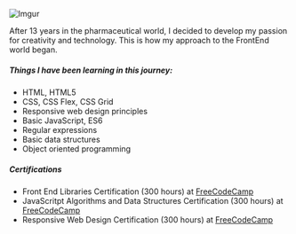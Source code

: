 
![Imgur](https://i.imgur.com/7wCakBn.png)
<p>After 13 years in the pharmaceutical world, I decided to develop my passion for creativity and technology. This is how my approach to the FrontEnd world began.</p>
<h5>Things I have been learning in this journey:</h5>
<ul>
  <li>HTML, HTML5</li>
  <li>CSS, CSS Flex, CSS Grid</li>
  <li>Responsive web design principles</li>
  <li>Basic JavaScript, ES6</li>
  <li>Regular expressions</li>
  <li>Basic data structures</li>
  <li>Object oriented programming</li>
</ul>

<h5>Certifications</h5>
<ul>
  <li>Front End Libraries Certification (300 hours) at <a href="https://www.freecodecamp.org/" target="_blank">FreeCodeCamp</a></li>
  <li>JavaScritpt Algorithms and Data Structures Certification (300 hours) at <a href="https://www.freecodecamp.org/" target="_blank">FreeCodeCamp</a></li>
  <li>Responsive Web Design Certification (300 hours) at <a href="https://www.freecodecamp.org/" target="_blank">FreeCodeCamp</a></li>
</ul>

<!--
**Latialuci/Latialuci** is a ✨ _special_ ✨ repository because its `README.md` (this file) appears on your GitHub profile.

Here are some ideas to get you started:

- 🔭 I’m currently working on ...
- 🌱 I’m currently learning JavaScript at freeCodeCamp
- 👯 I’m looking to collaborate on ...
- 🤔 I’m looking for help with ...
- 💬 Ask me about ...
- 📫 How to reach me: ...
- 😄 Pronouns: ...
- ⚡ Fun fact: ...
-->

